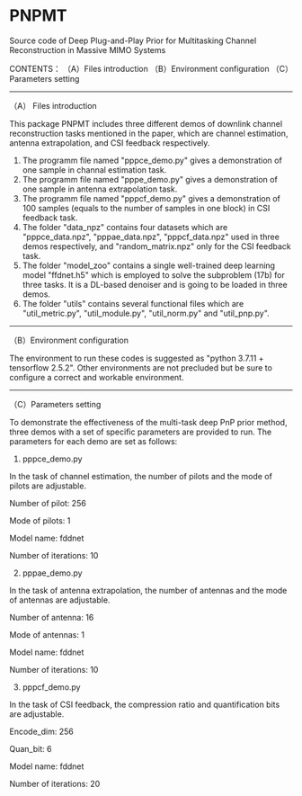 # PNPMT
Source code of Deep Plug-and-Play Prior for Multitasking Channel Reconstruction in Massive MIMO Systems

   CONTENTS：
（A）Files introduction
（B）Environment configuration
（C）Parameters setting

---------------------------------------------------------------------------------------------------
（A） Files introduction

This package PNPMT includes three different demos of downlink channel reconstruction tasks mentioned in the paper, which are channel estimation, antenna extrapolation, and CSI feedback respectively. 

1) The programm file named "pppce_demo.py" gives a demonstration of one sample in channal estimation task. 
2) The programm file named "pppe_demo.py" gives a demonstration of one sample in antenna extrapolation task.
3) The programm file named "pppcf_demo.py" gives a demonstration of 100 samples (equals to the number of samples in one block) in CSI feedback task.
4) The folder "data_npz" contains four datasets which are "pppce_data.npz", "pppae_data.npz", "pppcf_data.npz" used in three demos respectively, and "random_matrix.npz" only for the CSI feedback task. 
5) The folder "model_zoo" contains a single well-trained deep learning model "ffdnet.h5" which is employed to solve the subproblem (17b)  for three tasks. It is a DL-based denoiser and is going to be loaded in three demos.
6) The folder "utils" contains several functional files which are "util_metric.py", "util_module.py", "util_norm.py" and "util_pnp.py".

------------------------------------------------------------------------------------------------------
（B）Environment configuration

The environment to run these codes is suggested as "python 3.7.11 + tensorflow 2.5.2". Other environments are not precluded but be sure to configure a correct and workable environment.

-------------------------------------------------------------------------------------------------------
（C）Parameters setting

To demonstrate the effectiveness of the multi-task deep PnP prior method, three demos with a set of specific parameters are provided to run. The parameters for each demo are set as follows:
1)  pppce_demo.py

In the task of channel estimation, the number of pilots and the mode of pilots are adjustable.

Number of pilot: 256

Mode of pilots: 1 

Model name: fddnet 

Number of iterations: 10  

2) pppae_demo.py

In the task of antenna extrapolation, the number of antennas and the mode of antennas are adjustable.

Number of antenna: 16

Mode of antennas: 1

Model name: fddnet

Number of iterations: 10

3) pppcf_demo.py

In the task of CSI feedback, the compression ratio and quantification bits are adjustable.

Encode_dim: 256

Quan_bit: 6

Model name: fddnet

Number of iterations: 20
